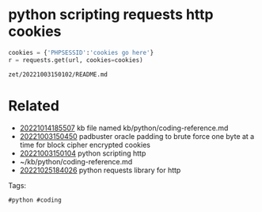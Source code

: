 # python scripting requests http cookies
```python
cookies = {'PHPSESSID':'cookies go here'}
r = requests.get(url, cookies=cookies)
```

` zet/20221003150102/README.md `

# Related

- [20221014185507](/zet/20221014185507/README.md) kb file named kb/python/coding-reference.md
- [20221003150450](/zet/20221003150450/README.md) padbuster oracle padding to brute force one byte at a time for block cipher encrypted cookies
- [20221003150104](/zet/20221003150104/README.md) python scripting http
- ~/kb/python/coding-reference.md
- [20221025184026](/zet/20221025184026/README.md) python requests library for http

Tags:

    #python #coding 
